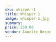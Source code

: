 ```yaml
---
sku: whisper-1
title: Whisper 1
image: whisper-1.jpg
summary:
price: 250.00
vendor: Annette Bezor
---
```


